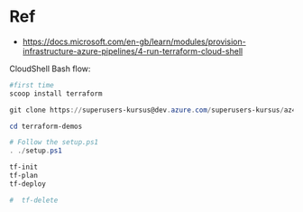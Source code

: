 # Ref

- https://docs.microsoft.com/en-gb/learn/modules/provision-infrastructure-azure-pipelines/4-run-terraform-cloud-shell

CloudShell Bash flow:

```powershell
#first time
scoop install terraform
```


```powershell
git clone https://superusers-kursus@dev.azure.com/superusers-kursus/az400-kursus/_git/terraform-demos

cd terraform-demos

# Follow the setup.ps1 
. ./setup.ps1

tf-init
tf-plan
tf-deploy

#  tf-delete
```